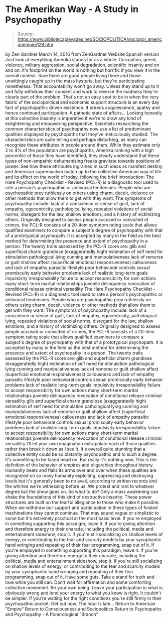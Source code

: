 # The Amerikan Way - A Study in Psychopathy

> Source: https://www.bibliotecapleyades.net/SOCIOPOLITICA/sociopol_americanempire128.htm

by Zen Gardner March 14, 2016
from ZenGardner Website
Spanish version
Just look at everything Amerika stands for as a whole.
Corruption, greed, violence, military aggression, social degradation, scientific insanity and on and on.
It's footprint on the world is nothing but horrific if you view it in the overall context.
Sure there are good people living there and those unwittingly caught up in the mass hysteria, but they're participating nonetheless. That accountability won't go away.
Unless they stand up to it and fully withdraw their consent and work to reverse the madness they're clearly part of the problem.
That's not an easy spot to be in when the very fabric of the sociopolitical and economic support structure is an every day fact of psychopathic driven existence. It breeds acquiescence, apathy and hence continued participation. A pathetic state of affairs...
Looking honestly at this collective insanity is imperative if we're to draw any kind of enlightening and empowering perspective.
Scientists researching the common characteristics of psychopathy now use a list of predominant qualities displayed by psychopaths that they've meticulously studied.
The characteristics are quite telling and perhaps disturbing, as many can recognize these attributes in people around them.
While they estimate only 2 to 4% of the population are psychopaths, Amerika ranking with a high percentile of those they have identified, they clearly understand that these types of non-empathic dehumanizing freaks gravitate towards positions of power.
See how these attributes ingrained in such ideas as manifest destiny and American supremacism match up to the collective American way of life and its effect on the world of today, following the brief introduction:
The Hare Psychopathy Checklist - Revised (PCL-R) is a diagnostic tool used to rate a person's psychopathic or antisocial tendencies. People who are psychopathic prey ruthlessly on others using charm, deceit, violence or other methods that allow them to get with they want. The symptoms of psychopathy include: lack of a conscience or sense of guilt, lack of empathy, egocentricity, pathological lying, repeated violations of social norms, disregard for the law, shallow emotions, and a history of victimizing others. Originally designed to assess people accused or convicted of crimes, the PCL-R consists of a 20-item symptom rating scale that allows qualified examiners to compare a subject's degree of psychopathy with that of a prototypical psychopath. It is accepted by many in the field as the best method for determining the presence and extent of psychopathy in a person. The twenty traits assessed by the PCL-R score are: glib and superficial charm grandiose (exaggeratedly high) estimation of self need for stimulation pathological lying cunning and manipulativeness lack of remorse or guilt shallow affect (superficial emotional responsiveness) callousness and lack of empathy parasitic lifestyle poor behavioral controls sexual promiscuity early behavior problems lack of realistic long-term goals impulsivity irresponsibility failure to accept responsibility for own actions many short-term marital relationships juvenile delinquency revocation of conditional release criminal versatility
The Hare Psychopathy Checklist - Revised (PCL-R) is a diagnostic tool used to rate a person's psychopathic or antisocial tendencies.
People who are psychopathic prey ruthlessly on others using charm, deceit, violence or other methods that allow them to get with they want.
The symptoms of psychopathy include:
lack of a conscience or sense of guilt, lack of empathy, egocentricity, pathological lying, repeated violations of social norms, disregard for the law, shallow emotions, and a history of victimizing others.
Originally designed to assess people accused or convicted of crimes, the PCL-R consists of a 20-item symptom rating scale that allows qualified examiners to compare a subject's degree of psychopathy with that of a prototypical psychopath.
It is accepted by many in the field as the best method for determining the presence and extent of psychopathy in a person.
The twenty traits assessed by the PCL-R score are:
glib and superficial charm grandiose (exaggeratedly high) estimation of self need for stimulation pathological lying cunning and manipulativeness lack of remorse or guilt shallow affect (superficial emotional responsiveness) callousness and lack of empathy parasitic lifestyle poor behavioral controls sexual promiscuity early behavior problems lack of realistic long-term goals impulsivity irresponsibility failure to accept responsibility for own actions many short-term marital relationships juvenile delinquency revocation of conditional release criminal versatility
glib and superficial charm
grandiose (exaggeratedly high) estimation of self
need for stimulation
pathological lying
cunning and manipulativeness
lack of remorse or guilt
shallow affect (superficial emotional responsiveness)
callousness and lack of empathy
parasitic lifestyle
poor behavioral controls
sexual promiscuity
early behavior problems
lack of realistic long-term goals
impulsivity
irresponsibility
failure to accept responsibility for own actions
many short-term marital relationships
juvenile delinquency
revocation of conditional release
criminal versatility
I'll let your own imagination extrapolate each of those qualities rather than break it down as I see it.
It's overall quite stunning that a collective entity could be so blatantly psychopathic and to such a degree. It's something to be faced head on. But really it's nothing new.
This is the definition of the behavior of empires and oligarchies throughout history.
Humanity beats and flails its arms over and over when these qualities are recognized on so many humanity exploiting, oppressing and destroying levels but it's generally been to no avail, according to written records and the whirled we're witnessing before us.
We protest and rant to whatever degree but the show goes on.
So what to do?
Only a mass awakening can shake the foundations of this kind of destructive insanity.
These power structures are built on the fearful allegiance to those who make it possible. When we withdraw our support and participation in these types of foisted machinations they cannot continue.
That may sound vague or simplistic to some but it's extremely practical at the most basic level.
If you're employed in something supporting this paradigm, leave it. If you're giving attention and therefore energy to their charade, including the political, media and entertainment sideshow, stop it. If you're still socializing on shallow levels of energy, or contributing to the fear and scarcity models by your sycophantic hand wringing and repeating of their fear programming, snap out of it.
If you're employed in something supporting this paradigm, leave it.
If you're giving attention and therefore energy to their charade, including the political, media and entertainment sideshow, stop it.
If you're still socializing on shallow levels of energy, or contributing to the fear and scarcity models by your sycophantic hand wringing and repeating of their fear programming, snap out of it.
Have some guts.
Take a stand for truth and love while you still can. Don't wait for affirmation and some comforting collective movement. Be your own being. Leave your participation in what is obviously wrong and lend your energy to what you know is right.
It couldn't be simpler. If you're waiting for the right conditions you're still firmly in their psychopathic pocket.
Get out now. The hour is late...
Return to American "Empire"
Return to Consciousness and Sociopolitics
Return to Psychopaths and Psychopathy - A Ponerological "Branch"
